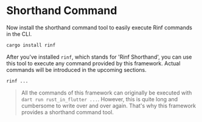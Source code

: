 # Shorthand Command

Now install the shorthand command tool to easily execute Rinf commands in the CLI.

```bash
cargo install rinf
```

After you've installed `rinf`, which stands for 'Rinf Shorthand', you can use this tool to execute any command provided by this framework. Actual commands will be introduced in the upcoming sections.

```bash
rinf ...
```

> All the commands of this framework can originally be executed with `dart run rust_in_flutter ...`. However, this is quite long and cumbersome to write over and over again. That's why this framework provides a shorthand command tool.
